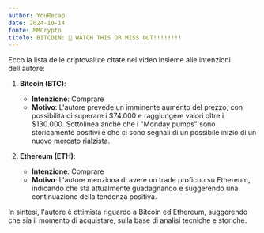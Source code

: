 ```yaml
---
author: YouRecap
date: 2024-10-14
fonte: MMCrypto
titolo: BITCOIN: 🚨 WATCH THIS OR MISS OUT!!!!!!!!
---
```


Ecco la lista delle criptovalute citate nel video insieme alle intenzioni dell'autore:

1. **Bitcoin (BTC)**: 
   - **Intenzione**: Comprare
   - **Motivo**: L'autore prevede un imminente aumento del prezzo, con possibilità di superare i $74.000 e raggiungere valori oltre i $130.000. Sottolinea anche che i "Monday pumps" sono storicamente positivi e che ci sono segnali di un possibile inizio di un nuovo mercato rialzista.

2. **Ethereum (ETH)**:
   - **Intenzione**: Comprare
   - **Motivo**: L'autore menziona di avere un trade proficuo su Ethereum, indicando che sta attualmente guadagnando e suggerendo una continuazione della tendenza positiva.

In sintesi, l'autore è ottimista riguardo a Bitcoin ed Ethereum, suggerendo che sia il momento di acquistare, sulla base di analisi tecniche e storiche.
